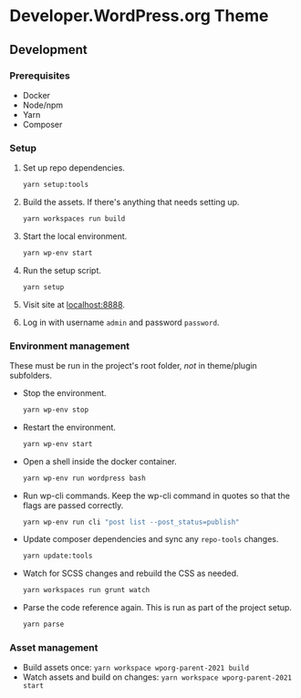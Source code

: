 # Developer.WordPress.org Theme

## Development

### Prerequisites

* Docker
* Node/npm
* Yarn
* Composer

### Setup

1. Set up repo dependencies.

    ```bash
    yarn setup:tools
    ```

1. Build the assets. If there's anything that needs setting up.

    ```bash
    yarn workspaces run build
    ```

1. Start the local environment.

    ```bash
    yarn wp-env start
    ```

1. Run the setup script.

    ```bash
    yarn setup
    ```

1. Visit site at [localhost:8888](http://localhost:8888).

1. Log in with username `admin` and password `password`.

### Environment management

These must be run in the project's root folder, _not_ in theme/plugin subfolders.

* Stop the environment.

    ```bash
    yarn wp-env stop
    ```

* Restart the environment.

    ```bash
    yarn wp-env start
    ```

* Open a shell inside the docker container.

    ```bash
    yarn wp-env run wordpress bash
    ```

* Run wp-cli commands. Keep the wp-cli command in quotes so that the flags are passed correctly.

    ```bash
    yarn wp-env run cli "post list --post_status=publish"
    ```

* Update composer dependencies and sync any `repo-tools` changes.

    ```bash
    yarn update:tools
    ```

* Watch for SCSS changes and rebuild the CSS as needed.

    ```bash
    yarn workspaces run grunt watch
    ```

* Parse the code reference again. This is run as part of the project setup.

    ```bash
    yarn parse
    ```

### Asset management

* Build assets once: `yarn workspace wporg-parent-2021 build`
* Watch assets and build on changes: `yarn workspace wporg-parent-2021 start`
